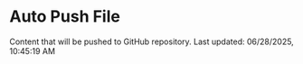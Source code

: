 # Auto Push File

Content that will be pushed to GitHub repository.
Last updated: 06/28/2025, 10:45:19 AM